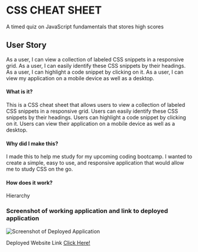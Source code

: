 # CSS CHEAT SHEET
A timed quiz on JavaScript fundamentals that stores high scores

## User Story
As a user, I can view a collection of labeled CSS snippets in a responsive grid.
As a user, I can easily identify these CSS snippets by their headings.
As a user, I can highlight a code snippet by clicking on it.
As a user, I can view my application on a mobile device as well as a desktop.
#### What is it?
This is a CSS cheat sheet that allows users to view a collection of labeled CSS snippets in a responsive grid. Users can easily identify these CSS snippets by their headings. Users can highlight a code snippet by clicking on it. Users can view their application on a mobile device as well as a desktop.
#### Why did I make this?
I made this to help me study for my upcoming coding bootcamp. I wanted to create a simple, easy to use, and responsive application that would allow me to study CSS on the go.

#### How does it work?
Hierarchy 
### Screenshot of working application and link to deployed application
![Screenshot of Deployed Application](/)

Deployed Website Link [Click Here!]()

